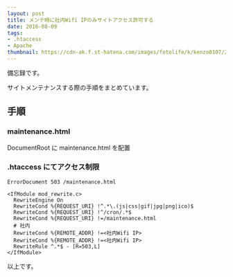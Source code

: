 ```yaml
---
layout: post
title: メンテ時に社内Wifi IPのみサイトアクセス許可する
date: 2016-08-09
tags:
- .htaccess
- Apache
thumbnail: https://cdn-ak.f.st-hatena.com/images/fotolife/k/kenzo0107/20160809/20160809105400.gif
---
```


備忘録です。

サイトメンテナンスする際の手順をまとめています。

## 手順

### maintenance.html
DocumentRoot に maintenance.html を配置

### .htaccess にてアクセス制限

```
ErrorDocument 503 /maintenance.html

<IfModule mod_rewrite.c>
  RewriteEngine On
  RewriteCond %{REQUEST_URI} !^.*\.(js|css|gif|jpg|png|ico)$
  RewriteCond %{REQUEST_URI} !^/cron/.*$
  RewriteCond %{REQUEST_URI} !=/maintenance.html
  # 社内
  RewriteCond %{REMOTE_ADDR} !=<社内Wifi IP>
  RewriteCond %{REMOTE_ADDR} !=<社内Wifi IP>
  RewriteRule ^.*$ - [R=503,L]
</IfModule>
```

以上です。
